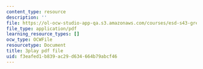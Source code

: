 ```yaml
---
content_type: resource
description: ''
file: https://ol-ocw-studio-app-qa.s3.amazonaws.com/courses/esd-s43-green-supply-chain-management-spring-2014/f3eafed1b839ac29d634664b79abcf46_HMM2PKQ-VDQ.pdf
file_type: application/pdf
learning_resource_types: []
ocw_type: OCWFile
resourcetype: Document
title: 3play pdf file
uid: f3eafed1-b839-ac29-d634-664b79abcf46
---
```

